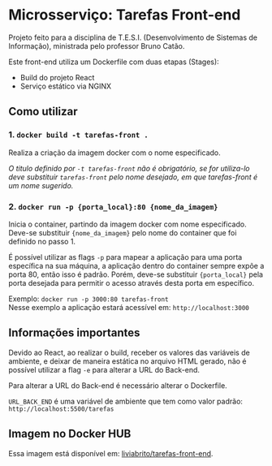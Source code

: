 # Microsserviço: Tarefas Front-end

Projeto feito para a disciplina de T.E.S.I. (Desenvolvimento de Sistemas de Informação), ministrada  pelo professor Bruno Catão.

Este front-end utiliza um Dockerfile com duas etapas (Stages):
- Build do projeto React
- Serviço estático via NGINX 

## Como utilizar

### 1. `docker build -t tarefas-front .`

Realiza a criação da imagem docker com o nome especificado.

*O titulo definido por `-t tarefas-front` não é obrigatório, se for utiliza-lo deve substituir `tarefas-front` pelo nome desejado, em que tarefas-front é um nome sugerido.*

### 2. `docker run -p {porta_local}:80 {nome_da_imagem}`

Inicia o container, partindo da imagem docker com nome especificado. Deve-se substituir `{nome_da_imagem}` pelo nome do container que foi definido no passo 1.

É possível utilizar as flags `-p` para mapear a aplicação para uma porta específica na sua máquina, a aplicação dentro do container sempre expõe a porta 80, então isso é padrão. Porém, deve-se substituir `{porta_local}` pela porta desejada para permitir o acesso através desta porta em específico.

Exemplo: `docker run -p 3000:80 tarefas-front`\
Nesse exemplo a aplicação estará acessível em: `http://localhost:3000`

## Informações importantes

Devido ao React, ao realizar o build, receber os valores das variáveis de ambiente, e deixar de maneira estática no arquivo HTML gerado, não é possível utilizar a flag `-e` para alterar a URL do Back-end.

Para alterar a URL do Back-end é necessário alterar o Dockerfile.

`URL_BACK_END` é uma variável de ambiente que tem como valor padrão: `http://localhost:5500/tarefas`

## Imagem no Docker HUB

Essa imagem está disponível em: [liviabrito/tarefas-front-end](https://hub.docker.com/r/liviabrito/tarefas-front-end).

